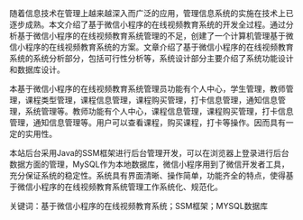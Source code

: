 随着信息技术在管理上越来越深入而广泛的应用，管理信息系统的实施在技术上已逐步成熟。本文介绍了基于微信小程序的在线视频教育系统的开发全过程。通过分析基于微信小程序的在线视频教育系统管理的不足，创建了一个计算机管理基于微信小程序的在线视频教育系统的方案。文章介绍了基于微信小程序的在线视频教育系统的系统分析部分，包括可行性分析等，系统设计部分主要介绍了系统功能设计和数据库设计。

本基于微信小程序的在线视频教育系统管理员功能有个人中心，学生管理，教师管理，课程类型管理，课程信息管理，课程购买管理，打卡信息管理，通知信息管理，系统管理等。教师功能有个人中心，课程信息管理，课程购买管理，打卡信息管理，通知信息管理等。用户可以查看课程，购买课程，打卡等操作。因而具有一定的实用性。

本站后台采用Java的SSM框架进行后台管理开发，可以在浏览器上登录进行后台数据方面的管理，MySQL作为本地数据库，微信小程序用到了微信开发者工具，充分保证系统的稳定性。系统具有界面清晰、操作简单，功能齐全的特点，使得基于微信小程序的在线视频教育系统管理工作系统化、规范化。

关键词：基于微信小程序的在线视频教育系统；SSM框架；MYSQL数据库
